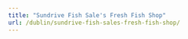 ```yaml
---
title: "Sundrive Fish Sale's Fresh Fish Shop"
url: /dublin/sundrive-fish-sales-fresh-fish-shop/
---
```

